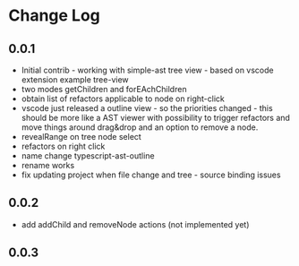 # Change Log

## 0.0.1

 * Initial contrib - working with simple-ast tree view - based on vscode extension example tree-view
 * two modes getChildren and forEAchChildren
 * obtain list of refactors applicable to node on right-click
 * vscode just released a outline view - so the priorities changed - this should be more like a AST viewer with possibility to trigger refactors and move things around drag&drop and an option to remove a node. 
 * revealRange on tree node select
 * refactors on right click
 * name change typescript-ast-outline
 * rename works
 * fix updating project when file change and tree - source binding issues

## 0.0.2

 * add addChild and removeNode actions (not implemented yet)

## 0.0.3